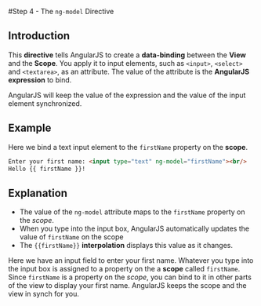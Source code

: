 #Step 4 - The `ng-model` Directive

## Introduction

This **directive** tells AngularJS to create a **data-binding** between the **View** and the
**Scope**. You apply it to input elements, such as `<input>`, `<select>` and `<textarea>`, as an
attribute. The value of the attribute is the **AngularJS expression** to bind.

AngularJS will keep the value of the expression and the value of the input element synchronized.

## Example
Here we bind a text input element to the `firstName` property on the **scope**.

```html
Enter your first name: <input type="text" ng-model="firstName"><br/>
Hello {{ firstName }}!
```

## Explanation

- The value of the `ng-model` attribute maps to the `firstName` property on the *scope*.
- When you type into the input box, AngularJS automatically updates the value of `firstName` on the
  scope
- The `{{firstName}}` **interpolation** displays this value as it changes.

Here we have an input field to enter your first name. Whatever you type into the input box is
assigned to a property on the a **scope** called `firstName`. Since `firstName` is a property on the
*scope*, you can bind to it in other parts of the view to display your first name. AngularJS keeps
the scope and the view in synch for you.
